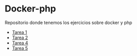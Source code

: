 # Docker-php
Repositorio donde tenemos los ejercicios sobre docker y php

* [Tarea 1](https://github.com/FranJaviMN/Docker-php/tree/main/Tarea%201)
* [Tarea 2](https://github.com/FranJaviMN/Docker-php/tree/main/Tarea%202)
* [Tarea 4](https://github.com/FranJaviMN/Docker-php/tree/main/Tarea%204)
* [Tarea 5](https://github.com/FranJaviMN/Docker-php/tree/main/Tarea%205)
